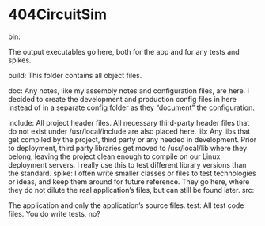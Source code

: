 # 404CircuitSim

bin: 

The output executables go here, both for the app and for any tests and spikes.
   
   
build:
This folder contains all object files.
    
doc: 
Any notes, like my assembly notes and configuration files, are here. I decided to create the development and production config files in here instead of in a separate config folder as they “document” the configuration.

include: 
All project header files. All necessary third-party header files that do not exist under /usr/local/include are also placed here.
lib: 
Any libs that get compiled by the project, third party or any needed in development. Prior to deployment, third party libraries get moved to /usr/local/lib where they belong, leaving the project clean enough to compile on our Linux deployment servers. I really use this to test different library versions than the standard.
spike: 
I often write smaller classes or files to test technologies or ideas, and keep them around for future reference. They go here, where they do not dilute the real application’s files, but can still be found later.
src: 

The application and only the application’s source files.
    test: All test code files. You do write tests, no?

